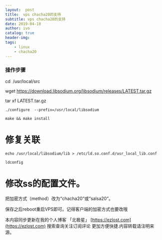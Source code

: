 ```yaml
---
layout:  post
title:  vps chacha20的支持
subtitle: vps chacha20的支持 
date: 2019-04-18
author: ivo
catalog: true
header-img:
tags:
    - linux
    - chacha20
---
```

### 操作步骤
cd  /usr/local/src

wget https://download.libsodium.org/libsodium/releases/LATEST.tar.gz

tar xf LATEST.tar.gz

```
./configure  --prefix=/usr/local/libsodium

make && make install
```
# 修复关联
```
echo /usr/local/libsodium/lib > /etc/ld.so.conf.d/usr_local_lib.conf

ldconfig
```
# 修改ss的配置文件。
把加密方式（method）改为“chacha20”或“salsa20”。

保存之后reboot重启VPS即可。记得客户端的加密方式也要改哦


本内容同步更新在我的个人博客 「北极星」 [https://ezlost.com](https://ezlost.com)  搜索查询关注订阅评论 更加方便快捷.内容转载请注明来源。
